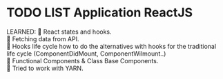 # TODO LIST Application ReactJS

LEARNED:
  🚀 React states and hooks.<br/>
  🚀 Fetching data from API.<br/>
  🚀 Hooks life cycle how to do the alternatives with hooks for the traditional life cycle (ComponentDidMount, ComponentWilmount..)<br/>
  🚀 Functional Components & Class Base Components.<br/>
  🚀 Tried to work with YARN.
